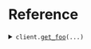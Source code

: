 # Reference
<details><summary><code>client.<a href="src/seed/client.py">get_foo</a>(...)</code></summary>
<dl>
<dd>

#### 🔌 Usage

<dl>
<dd>

<dl>
<dd>

```python
from seed import SeedApi

client = SeedApi(
    base_url="https://yourhost.com/path/to/api",
)
client.get_foo(
    required_baz="required_baz",
    required_nullable_baz="required_nullable_baz",
)

```
</dd>
</dl>
</dd>
</dl>

#### ⚙️ Parameters

<dl>
<dd>

<dl>
<dd>

**required_baz:** `str` — A required baz
    
</dd>
</dl>

<dl>
<dd>

**optional_baz:** `typing.Optional[str]` — An optional baz
    
</dd>
</dl>

<dl>
<dd>

**optional_nullable_baz:** `typing.Optional[str]` — An optional baz
    
</dd>
</dl>

<dl>
<dd>

**required_nullable_baz:** `typing.Optional[str]` — A required baz
    
</dd>
</dl>

<dl>
<dd>

**request_options:** `typing.Optional[RequestOptions]` — Request-specific configuration.
    
</dd>
</dl>
</dd>
</dl>


</dd>
</dl>
</details>

